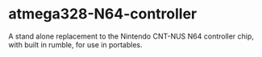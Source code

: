 # atmega328-N64-controller
A stand alone replacement to the Nintendo CNT-NUS N64 controller chip, with built in rumble, for use in portables.
